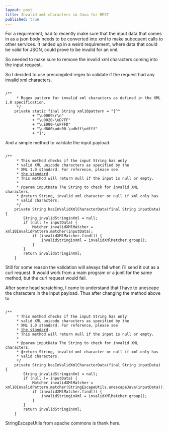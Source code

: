 ```yaml
---
layout: post
title: Invalid xml characters in Java for REST 
published: true
---
```


For a requirement, had to recently make sure that the input data that comes in as a json body needs to be converted into xml to make subequent calls to other services.
It landed up in a weird requirement, where data that could be valid for JSON, could prove to be invalid for an xml. 

So needed to make sure to remove the invalid xml characters coming into the input request.

So I decided to use precompiled regex to validate if the request had any invalid xml characters.

<pre><code>
/**
     * Regex pattern for invalid xml characters as defined in the XML 1.0 specification.
     */
    private static final String xml10pattern = "[^"
            + "\u0009\r\n"
            + "\u0020-\uD7FF"
            + "\uE000-\uFFFD"
            + "\ud800\udc00-\udbff\udfff"
            + "]";
</code></pre>

And a simple method to validate the input payload.

<pre><code>
/**
     * This method checks if the input String has only
     * valid XML unicode characters as specified by the
     * XML 1.0 standard. For reference, please see
     * <a href="http://www.w3.org/TR/2000/REC-xml-20001006#NT-Char">the standard</a>. 
     * This method will return null if the input is null or empty.
     *
     * @param inputData The String to check for invalid XML characters.
     * @return String, invalid xml character or null if xml only has 
     * valid characters.
     */
    private String hasInValidXmlCharacterData(final String inputData) {
    	String invalidStringinXml = null;
    	if (null != inputData) {
    		Matcher invalidXMlMatcher = xml10InvalidPattern.matcher(inputData);
    		if (invalidXMlMatcher.find()) {
    			invalidStringinXml = invalidXMlMatcher.group();
    		}
    	}
    	return invalidStringinXml; 
    }   
</code></pre>

Still for some reason the validation will always fail when i`ll send it out as a curl request. It would work from a main program or a junit for the same method, but the curl request would fail. 

After some head scratching, I came to understand that I have to unescape the characters in the input payload. 
Thus after changing the method above to 

<pre><code>
/**
     * This method checks if the input String has only
     * valid XML unicode characters as specified by the
     * XML 1.0 standard. For reference, please see
     * <a href="http://www.w3.org/TR/2000/REC-xml-20001006#NT-Char">the standard</a>. 
     * This method will return null if the input is null or empty.
     *
     * @param inputData The String to check for invalid XML characters.
     * @return String, invalid xml character or null if xml only has 
     * valid characters.
     */
    private String hasInValidXmlCharacterData(final String inputData) {
    	String invalidStringinXml = null;
    	if (null != inputData) {
    		Matcher invalidXMlMatcher = xml10InvalidPattern.matcher(StringEscapeUtils.unescapeJava(inputData));
    		if (invalidXMlMatcher.find()) {
    			invalidStringinXml = invalidXMlMatcher.group();
    		}
    	}
    	return invalidStringinXml; 
    }   
</code></pre>

StringEscapeUtils from apache commons is thank here.
